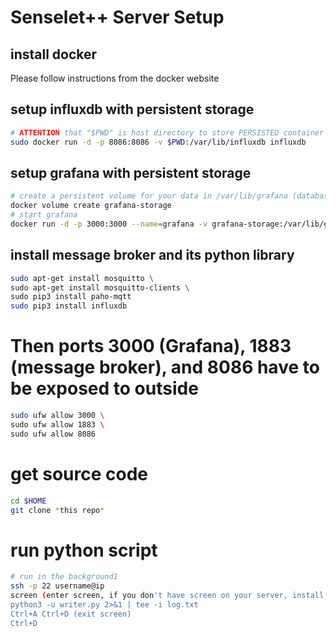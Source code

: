 # Senselet++ Server Setup

## install docker
Please follow instructions from the docker website

## setup influxdb with persistent storage
```bash
# ATTENTION that "$PWD" is host directory to store PERSISTED container data (when InfluxDB crashes, data still reside here. In that situation, just run this command again to recover data from old instance), this could be changed to any directory you want.
sudo docker run -d -p 8086:8086 -v $PWD:/var/lib/influxdb influxdb
```
## setup grafana with persistent storage
```bash
# create a persistent volume for your data in /var/lib/grafana (database and plugins)
docker volume create grafana-storage
# start grafana
docker run -d -p 3000:3000 --name=grafana -v grafana-storage:/var/lib/grafana grafana/grafana-enterprise
```
## install message broker and its python library
```bash
sudo apt-get install mosquitto \
sudo apt-get install mosquitto-clients \
sudo pip3 install paho-mqtt
sudo pip3 install influxdb
```

# Then ports 3000 (Grafana), 1883 (message broker), and 8086 have to be exposed to outside
```bash
sudo ufw allow 3000 \
sudo ufw allow 1883 \
sudo ufw allow 8086
```

# get source code
```bash
cd $HOME
git clone *this repo*
```

# run python script
```bash
# run in the background1
ssh -p 22 username@ip
screen (enter screen, if you don't have screen on your server, install it)
python3 -u writer.py 2>&1 | tee -i log.txt
Ctrl+A Ctrl+D (exit screen)
Ctrl+D
```